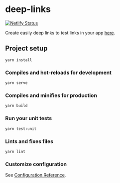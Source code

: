 # deep-links

[![Netlify Status](https://api.netlify.com/api/v1/badges/47316c6c-69c8-4b93-b77e-660c41220ed4/deploy-status)](https://app.netlify.com/sites/app-deep-links/deploys)

Create easily deep links to test links in your app [here](https://app-deep-links.netlify.app).

## Project setup

```
yarn install
```

### Compiles and hot-reloads for development

```
yarn serve
```

### Compiles and minifies for production

```
yarn build
```

### Run your unit tests

```
yarn test:unit
```

### Lints and fixes files

```
yarn lint
```

### Customize configuration

See [Configuration Reference](https://cli.vuejs.org/config/).
